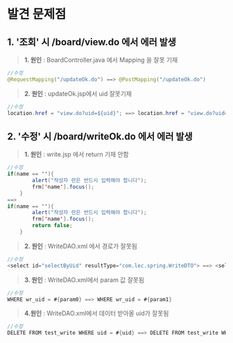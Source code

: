 # 발견 문제점
## 1. '조회' 시 /board/view.do 에서 에러 발생

>**1. 원인** : BoardController.java 에서 Mapping 을 잘못 기재

```java
//수정
@RequestMapping("/updateOk.do") ==> @PostMapping("/updateOk.do")
```
>**2. 원인** : updateOk.jsp에서 uid 잘못기재

```java
//수정
location.href = "view.do?uid=${uid}"; ==> location.href = "view.do?uid=${param.uid}";
```

## 2. '수정' 시 /board/writeOk.do 에서 에러 발생

>**1. 원인** : write.jsp 에서 return 기재 안함

```java
//수정
if(name == ""){
		alert("작성자 란은 반드시 입력해야 합니다");
		frm['name'].focus();
	}
==>
if(name == ""){
		alert("작성자 란은 반드시 입력해야 합니다");
		frm['name'].focus();
		return false;
	}
```
>**2. 원인** : WriteDAO.xml 에서 경로가 잘못됨

```java
//수정
<select id="selectByUid" resultType="com.lec.spring.WriteDTO"> ==> <select id="selectByUid" resultType="com.lec.spring.domain.WriteDTO">
```

>**3. 원인** : WriteDAO.xml에서 param 값 잘못됨

```java
//수정
WHERE wr_uid = #{param0} ==> WHERE wr_uid = #{param1}
```

>**4.원인** : WriteDAO.xml에서 데이터 받아올 uid가 잘못됨

```java
//수정
DELETE FROM test_write WHERE uid = #{uid} ==> DELETE FROM test_write WHERE wr_uid = #{uid}
```